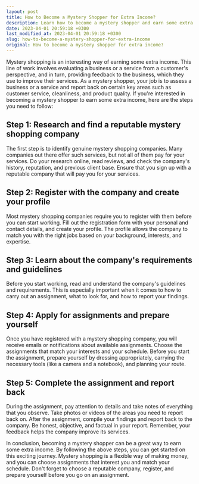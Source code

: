 ```yaml
---
layout: post
title: How to Become a Mystery Shopper for Extra Income?
description: Learn how to become a mystery shopper and earn some extra cash by following these simple steps.
date: 2023-04-01 20:59:18 +0300
last_modified_at: 2023-04-01 20:59:18 +0300
slug: how-to-become-a-mystery-shopper-for-extra-income
original: How to become a mystery shopper for extra income?
---
```

Mystery shopping is an interesting way of earning some extra income. This line of work involves evaluating a business or a service from a customer's perspective, and in turn, providing feedback to the business, which they use to improve their services. As a mystery shopper, your job is to assess a business or a service and report back on certain key areas such as customer service, cleanliness, and product quality. If you're interested in becoming a mystery shopper to earn some extra income, here are the steps you need to follow:

## Step 1: Research and find a reputable mystery shopping company

The first step is to identify genuine mystery shopping companies. Many companies out there offer such services, but not all of them pay for your services. Do your research online, read reviews, and check the company's history, reputation, and previous client base. Ensure that you sign up with a reputable company that will pay you for your services.

## Step 2: Register with the company and create your profile

Most mystery shopping companies require you to register with them before you can start working. Fill out the registration form with your personal and contact details, and create your profile. The profile allows the company to match you with the right jobs based on your background, interests, and expertise.

## Step 3: Learn about the company's requirements and guidelines

Before you start working, read and understand the company's guidelines and requirements. This is especially important when it comes to how to carry out an assignment, what to look for, and how to report your findings.

## Step 4: Apply for assignments and prepare yourself

Once you have registered with a mystery shopping company, you will receive emails or notifications about available assignments. Choose the assignments that match your interests and your schedule. Before you start the assignment, prepare yourself by dressing appropriately, carrying the necessary tools (like a camera and a notebook), and planning your route.

## Step 5: Complete the assignment and report back

During the assignment, pay attention to details and take notes of everything that you observe. Take photos or videos of the areas you need to report back on. After the assignment, compile your findings and report back to the company. Be honest, objective, and factual in your report. Remember, your feedback helps the company improve its services.

In conclusion, becoming a mystery shopper can be a great way to earn some extra income. By following the above steps, you can get started on this exciting journey. Mystery shopping is a flexible way of making money, and you can choose assignments that interest you and match your schedule. Don't forget to choose a reputable company, register, and prepare yourself before you go on an assignment.